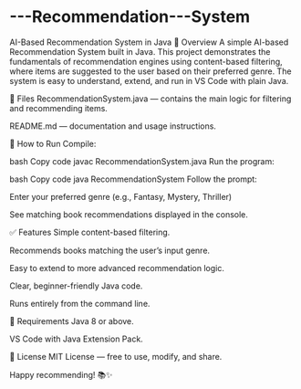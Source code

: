 # ---Recommendation---System
AI-Based Recommendation System in Java
📌 Overview
A simple AI-based Recommendation System built in Java. This project demonstrates the fundamentals of recommendation engines using content-based filtering, where items are suggested to the user based on their preferred genre. The system is easy to understand, extend, and run in VS Code with plain Java.

📂 Files
RecommendationSystem.java — contains the main logic for filtering and recommending items.

README.md — documentation and usage instructions.

🚀 How to Run
Compile:

bash
Copy code
javac RecommendationSystem.java
Run the program:

bash
Copy code
java RecommendationSystem
Follow the prompt:

Enter your preferred genre (e.g., Fantasy, Mystery, Thriller)

See matching book recommendations displayed in the console.

✅ Features
Simple content-based filtering.

Recommends books matching the user’s input genre.

Easy to extend to more advanced recommendation logic.

Clear, beginner-friendly Java code.

Runs entirely from the command line.

🔑 Requirements
Java 8 or above.

VS Code with Java Extension Pack.

📜 License
MIT License — free to use, modify, and share.

Happy recommending! 📚✨

